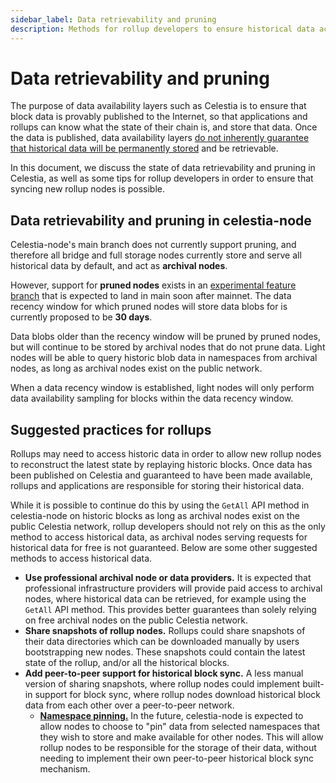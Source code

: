 ```yaml
---
sidebar_label: Data retrievability and pruning
description: Methods for rollup developers to ensure historical data access.
---
```


# Data retrievability and pruning

The purpose of data availability layers such as Celestia is to ensure that block
data is provably published to the Internet, so that applications and rollups can
know what the state of their chain is, and store that data. Once the data is
published, data availability layers
[do not inherently guarantee that historical data will be permanently stored](https://notes.ethereum.org/@vbuterin/proto_danksharding_faq#If-data-is-deleted-after-30-days-how-would-users-access-older-blobs)
and be retrievable.

In this document, we discuss the state of data retrievability and pruning in
Celestia, as well as some tips for rollup developers in order to ensure that
syncing new rollup nodes is possible.

## Data retrievability and pruning in celestia-node

Celestia-node's main branch does not currently support pruning, and therefore
all bridge and full storage nodes currently store and serve all historical data
by default, and act as **archival nodes**.

However, support for **pruned nodes** exists in an
[experimental feature branch](https://github.com/celestiaorg/celestia-node/pull/2738)
that is expected to land in main soon after mainnet. The data recency window for
which pruned nodes will store data blobs for is currently proposed to be **30 days**.

Data blobs older than the recency window will be pruned by pruned nodes, but
will continue to be stored by archival nodes that do not prune data. Light nodes
will be able to query historic blob data in namespaces from archival nodes, as
long as archival nodes exist on the public network.

When a data recency window is established, light nodes will only perform data
availability sampling for blocks within the data recency window.

## Suggested practices for rollups

Rollups may need to access historic data in order to allow new rollup nodes to
reconstruct the latest state by replaying historic blocks. Once data has been
published on Celestia and guaranteed to have been made available, rollups and
applications are responsible for storing their historical data.

While it is possible to continue do this by using the `GetAll` API method in
celestia-node on historic blocks as long as archival nodes exist on the public
Celestia network, rollup developers should not rely on this as the only method
to access historical data, as archival nodes serving requests for historical
data for free is not guaranteed. Below are some other suggested methods to
access historical data.

- **Use professional archival node or data providers.** It is expected that
  professional infrastructure providers will provide paid access to archival
  nodes, where historical data can be retrieved, for example using the `GetAll`
  API method. This provides better guarantees than solely relying on free archival
  nodes on the public Celestia network.
- **Share snapshots of rollup nodes.** Rollups could share snapshots of their
  data directories which can be downloaded manually by users bootstrapping new
  nodes. These snapshots could contain the latest state of the rollup, and/or all
  the historical blocks.
- **Add peer-to-peer support for historical block sync.** A less manual version
  of sharing snapshots, where rollup nodes could implement built-in support for
  block sync, where rollup nodes download historical block data from each other
  over a peer-to-peer network.
  - [**Namespace pinning.**](https://github.com/celestiaorg/celestia-node/issues/2830)
    In the future, celestia-node is expected to allow nodes to choose to "pin"
    data from selected namespaces that they wish to store and make available for
    other nodes. This will allow rollup nodes to be responsible for the storage of
    their data, without needing to implement their own peer-to-peer historical
    block sync mechanism.
